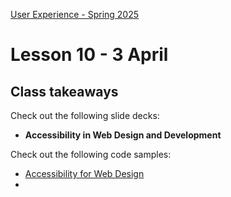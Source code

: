 [User Experience - Spring 2025](https://github.com/arturomorarioja-kea/WD_UX_F25/blob/main/README.md)

# Lesson 10 - 3 April

[--> git pull twl]: #

[--> Food Repo. clamp()]: #
[--> Food Repo. Meal 52824 has a non-available video]: #
[--> Food Repo. Video thumbnail: https://img.youtube.com/vi/GsB8ZI5vREA/mqdefault.jpg]: #
[--> Show code samples Append strategies 1 & 2, Document fragment, Basic fetch]: #
[--> Show code samples CSS3 Background(https://codepen.io/arturomorarioja/pen/xxQqRgY)]: #

[--> Food Repo:]: #
[  --> Check out where is sessionStorage token loaded]: #

[## Exercise solution]: #
[- Tristan Wede Lind(https://github.com/arturomorarioja/kea_css_tristan_solution/)]: #
[General feedback. Things to improve:]: #
[- Beware of horizontal scrolls in mobile view]: #
[- Avoid `<div>`. Use `<section>` whenever you can group elements in a meaningful (i.e., semantic) way (e.g., the `<footer>` elements)]: #
[- Review when to use `<section>` and when to use `<article>` (slide deck **HTML5**)]: #
[- Do not use header tags (e.g., `<h4>`, `<h5>`) for styling purposes]: #
[- Use `<aside>` for non-crucial information, for example, when it will be hidden in the mobile view (e.g., the books list in the top section)]: #
[- Remember to use `<address>`, `<blockquote>` and other semantic tags that can make your HTML much easier to understand]: #
[- Organise your CSS code in separate files]: #
[General feedback. Errors committed since the course started and that need swift addressing]: #
[- Lack of folders to structure the code]: #
[- Use of absolute paths]: #
[- Use of XHTML syntax]: #
[- Use of `<b>` instead of `<strong>`]: #
[- Use of `<br>`]: #
[- Lack of CSS custom properties (variables)]: #
[- Incorrect use of pixel values]: #

## Class takeaways
Check out the following slide decks:
- **Accessibility in Web Design and Development**
  
[- **Industrial Design: Wireframing and Prototyping**]: #
Check out the following code samples:
- [Accessibility for Web Design](https://github.com/arturomorarioja/accessibility_web_design)
- 
[-->  - Append strategies(https://github.com/arturomorarioja/js_append_strategies)]: #
[-->  - Append strategies 2(https://github.com/arturomorarioja/js_append_strategies_v2)]: #
[-->  - Document fragment(https://codepen.io/arturomorarioja/pen/QwLaVMj)]: #
[-->  - Basic fetch(https://github.com/arturomorarioja/js_basic_fetch)]: #
[  - API consumption(https://github.com/arturomorarioja/kea_js_api_consumption)]: #

[## Homework]: #
[Start working on the Second Mandatory Assignment(https://kea-fronter.itslearning.com/LearningToolElement/ViewLearningToolElement.aspx?LearningToolElementId=1344539). Register your group members and chosen topic here(https://studkea.sharepoint.com/:x:/s/TeamWEB-F25-UserExperience/EeIZf9mYctpMqd9UPBZqGWcBjSzXOjMvNmh7bdR0AvnB9w?e=Fico4T).]: #
